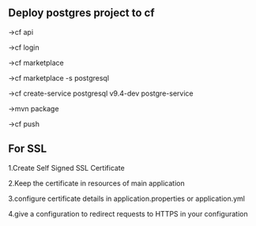Deploy postgres project to cf
------------------------------
->cf api

->cf login

->cf marketplace

->cf marketplace -s postgresql

->cf create-service postgresql v9.4-dev postgre-service 

->mvn package

->cf push


For SSL
-----------------
1.Create Self Signed SSL Certificate

2.Keep the certificate in resources of main application

3.configure certificate details in application.properties or application.yml

4.give a configuration to redirect requests to HTTPS in your configuration 
